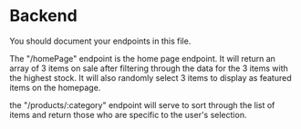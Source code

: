 # Backend

You should document your endpoints in this file.

The "/homePage" endpoint is the home page endpoint. It will return an array of 3 items on sale after filtering through the data for the 3 items with the highest stock. It will also randomly select 3 items to display as featured items on the homepage.

the "/products/:category" endpoint will serve to sort through the list of items and return those who are specific to the user's selection. 